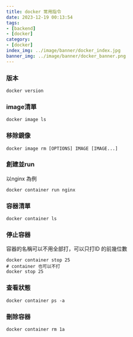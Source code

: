 ```yaml
---
title: docker 常用指令
date: 2023-12-19 00:13:54
tags:
- [backend]
- [docker]
category:
- [docker]
index_img: ../image/banner/docker_index.jpg
banner_img: ../image/banner/docker_banner.png
---
```

### 版本
```shell
docker version
```
### image清單
```shell
docker image ls
```
### 移除鏡像
```shell
docker image rm [OPTIONS] IMAGE [IMAGE...]
```
### 創建並run
以nginx 為例
```shell
docker container run nginx
```
### 容器清單
```shell
docker container ls
```

### 停止容器
容器的名稱可以不用全部打，可以只打ID 的前幾位數
```shell
docker container stop 25
# container 也可以不打
docker stop 25
```

### 查看狀態
```shell
docker container ps -a
```

### 刪除容器
```shell
docker container rm 1a
```
